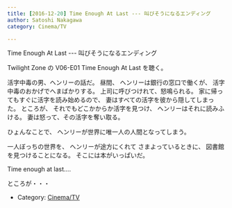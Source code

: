 ```yaml
---
title: [2016-12-20] Time Enough At Last --- 叫びそうになるエンディング
author: Satoshi Nakagawa
category: Cinema/TV

---
```


Time Enough At Last --- 叫びそうになるエンディング

Twilight Zone の V06-E01 Time Enough At Last
を聴く。

 活字中毒の男、ヘンリーの話だ。
昼間、
ヘンリーは銀行の窓口で働くが、
活字中毒のおかげでへまばかりする。
上司に呼びつけれて、怒鳴られる。
家に帰ってもすぐに活字を読み始めるので、
妻はすべての活字を彼から隠してしまった。
ところが、
それでもどこかからか活字を見つけ、
ヘンリーはそれに読みふける。
妻は怒って、その活字を奪い取る。

 ひょんなことで、
ヘンリーが世界に唯一人の人間となってしまう。

 一人ぼっちの世界を、
ヘンリーが途方にくれて
さまよっているときに、
図書館を見つけることになる。
そこには本がいっぱいだ。

 Time enough at last....

 ところが・・・

- Category: [Cinema/TV](https://merapano.github.io/categories.html#Cinema/TV)

